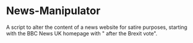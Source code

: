 # News-Manipulator

A script to alter the content of a news website for satire purposes, starting with the BBC News UK homepage with " after the Brexit vote".

